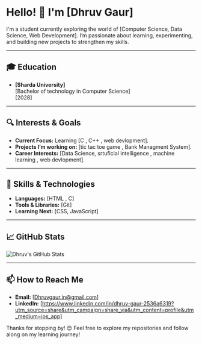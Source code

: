 # Hello! 👋 I'm [Dhruv Gaur]

I'm a student currently exploring the world of [Computer Science, Data Science, Web Development]. I’m passionate about learning, experimenting, and building new projects to strengthen my skills.

---

## 🎓 Education

- **[Sharda University]**  
  [Bachelor of technology in Computer Science]  
  [2028]

---

## 🔍 Interests & Goals

- **Current Focus:** Learning [C , C++ , web devlopment].
- **Projects I’m working on:** [tic tac toe game , Bank Managment System].
- **Career Interests:** [Data Science, srtuficial intelligence , machine learning , web devlopment].

---

## 🌱 Skills & Technologies

- **Languages:** [HTML , C]
- **Tools & Libraries:** [Git]
- **Learning Next:** [CSS, JavaScript]

---

## 📈 GitHub Stats

![Dhruv's GitHub Stats](https://github-readme-stats.vercel.app/api?username=devdhruvgaur&show_icons=true&theme=radical)


---

## 📫 How to Reach Me

- **Email:** [Dhruvgaur.in@gmail.com]
- **LinkedIn:** [https://www.linkedin.com/in/dhruv-gaur-2536a6319?utm_source=share&utm_campaign=share_via&utm_content=profile&utm_medium=ios_app]

Thanks for stopping by! 😊 Feel free to explore my repositories and follow along on my learning journey!
